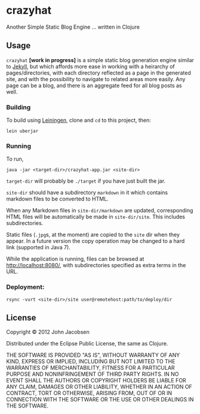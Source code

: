 # crazyhat

Another Simple Static Blog Engine ... written in Clojure

## Usage

`crazyhat` **[work in progress]** is a simple static blog generation engine similar to [Jekyll](https://github.com/mojombo/jekyll), but which affords more ease in working with a heirarchy of pages/directories, with each directory reflected as a page in the generated site, and with the possibility to navigate to related areas more easily.  Any page can be a blog, and there is an aggregate feed for all blog posts as well.

### Building

To build using [Leiningen](https://github.com/technomancy/leiningen), clone and `cd` to this project, then:

    lein uberjar

### Running

To run,

    java -jar <target-dir>/crazyhat-app.jar <site-dir>

`target-dir` will probably be `./target` if you have just built the jar.

`site-dir` should have a subdirectory `markdown` in it which contains markdown files to be converted to HTML.

When any Markdown files in `site-dir/markdown` are updated, corresponding HTML files will be automatically be made in `site-dir/site`.  This includes subdirectories.

Static files (`.jpg`s, at the moment) are copied to the `site` dir when they appear.  In a future version the copy operation may be changed to a hard link (supported in Java 7).

While the application is running, files can be browsed at [http://localhost:8080/](http://localhost:8080/), with subdirectories specified as extra terms in the URL.

### Deployment:

    rsync -vurt <site-dir>/site user@remotehost:path/to/deploy/dir

## License

Copyright © 2012 John Jacobsen

Distributed under the Eclipse Public License, the same as Clojure.

THE SOFTWARE IS PROVIDED "AS IS", WITHOUT WARRANTY OF ANY KIND, EXPRESS OR
IMPLIED, INCLUDING BUT NOT LIMITED TO THE WARRANTIES OF MERCHANTABILITY,
FITNESS FOR A PARTICULAR PURPOSE AND NONINFRINGEMENT OF THIRD PARTY RIGHTS. IN
NO EVENT SHALL THE AUTHORS OR COPYRIGHT HOLDERS BE LIABLE FOR ANY CLAIM,
DAMAGES OR OTHER LIABILITY, WHETHER IN AN ACTION OF CONTRACT, TORT OR
OTHERWISE, ARISING FROM, OUT OF OR IN CONNECTION WITH THE SOFTWARE OR THE USE
OR OTHER DEALINGS IN THE SOFTWARE.
